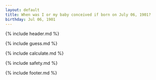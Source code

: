 ```yaml
---
layout: default
title: When was I or my baby conceived if born on July 06, 1901?
birthday: Jul 06, 1901
---
```


{% include header.md %}

{% include guess.md %}

{% include calculate.md %}

{% include safety.md %}

{% include footer.md %}



